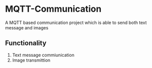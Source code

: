 # MQTT-Communication
 A MQTT based communication project which is able to send both text message and images
 
 ## Functionality
 1. Text message commiunication
 2. Image transmittion
